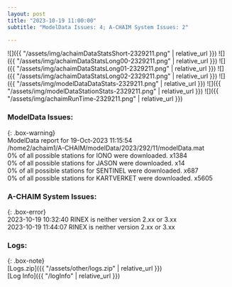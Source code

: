```yaml
---
layout: post
title: "2023-10-19 11:00:00"
subtitle: "ModelData Issues: 4; A-CHAIM System Issues: 2"

---
```


![]({{ "/assets/img/achaimDataStatsShort-2329211.png" | relative_url }})
![]({{ "/assets/img/achaimDataStatsLong00-2329211.png" | relative_url }})
![]({{ "/assets/img/achaimDataStatsLong01-2329211.png" | relative_url }})
![]({{ "/assets/img/achaimDataStatsLong02-2329211.png" | relative_url }})
![]({{ "/assets/img/modelDataDataStats-2329211.png" | relative_url }})
![]({{ "/assets/img/modelDataStationStats-2329211.png" | relative_url }})
![]({{ "/assets/img/achaimRunTime-2329211.png" | relative_url }})


### ModelData Issues:  
  
{: .box-warning}  
 ModelData report for 19-Oct-2023 11:15:54   
 /home2/achaim1/A-CHAIM/modelData/2023/292/11/modelData.mat   
 0% of all possible stations for IONO were downloaded. x1384   
 0% of all possible stations for JASON were downloaded. x14   
 0% of all possible stations for SENTINEL were downloaded. x687   
 0% of all possible stations for KARTVERKET were downloaded. x5605   
  
### A-CHAIM System Issues:  
  
{: .box-error}  
2023-10-19 10:32:40 RINEX is neither version 2.xx or 3.xx  
2023-10-19 11:44:07 RINEX is neither version 2.xx or 3.xx  

### Logs:  
  
{: .box-note}  
[Logs.zip]({{ "/assets/other/logs.zip" | relative_url }})  
[Log Info]({{ "/logInfo" | relative_url }})  
